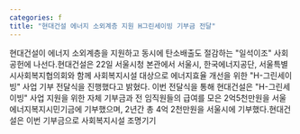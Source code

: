 ```yaml
---
categories: f
title: "현대건설 에너지 소외계층 지원 H그린세이빙 기부금 전달"
---
```

현대건설이 에너지 소외계층을 지원하고 동시에 탄소배출도 절감하는 "일석이조" 사회공헌에 나선다.현대건설은 22일 서울시청 본관에서 서울시, 한국에너지공단, 서울특별시사회복지협의회와 함께 사회복지시설 대상으로 에너지효율 개선을 위한 "H-그린세이빙" 사업 기부 전달식을 진행했다고 밝혔다. 이번 전달식을 통해 현대건설은 "H-그린세이빙" 사업 지원을 위한 자체 기부금과 전 임직원들의 급여를 모은 2억5천만원을 서울에너지복지시민기금에 기부했으며, 2년간 총 4억 2천만원을 서울시에 기부했다.현대건설은 이번 기부금으로 사회복지시설 조명기기